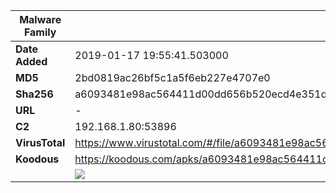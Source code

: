 | Malware Family | SpyNote                                                      |
| -------------- | ------------------------------------------------------------ |
| **Date Added** | 2019-01-17 19:55:41.503000                                                   |
| **MD5**        | 2bd0819ac26bf5c1a5f6eb227e4707e0                             |
| **Sha256**     | a6093481e98ac564411d00dd656b520ecd4e351d6390193c94f6537a6e56d427 |
| **URL**        | -                                                            |
| **C2**         | 192.168.1.80:53896 |
| **VirusTotal** | https://www.virustotal.com/#/file/a6093481e98ac564411d00dd656b520ecd4e351d6390193c94f6537a6e56d427/detection |
| **Koodous**    | https://koodous.com/apks/a6093481e98ac564411d00dd656b520ecd4e351d6390193c94f6537a6e56d427 |
|                | ![](../assets/a6093481e98ac564411d00dd656b520ecd4e351d6390193c94f6537a6e56d427.png) |